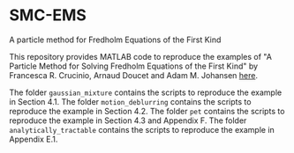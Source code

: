 # SMC-EMS

A particle method for Fredholm Equations of the First Kind

This repository provides MATLAB code to reproduce the examples of "A Particle Method for Solving Fredholm Equations of the First Kind" by Francesca R. Crucinio, Arnaud Doucet and Adam M. Johansen [here]().

The folder `gaussian_mixture` contains the scripts to reproduce the example in Section 4.1.
The folder `motion_deblurring` contains the scripts to reproduce the example in Section 4.2.
The folder `pet` contains the scripts to reproduce the example in Section 4.3 and Appendix F.
The folder `analytically_tractable` contains the scripts to reproduce the example in Appendix E.1.
